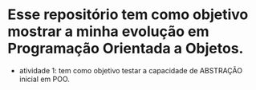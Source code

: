 # Esse repositório tem como objetivo mostrar a minha evolução em Programação Orientada a Objetos.

- atividade 1: tem como objetivo testar a capacidade de ABSTRAÇÃO inicial em POO.
